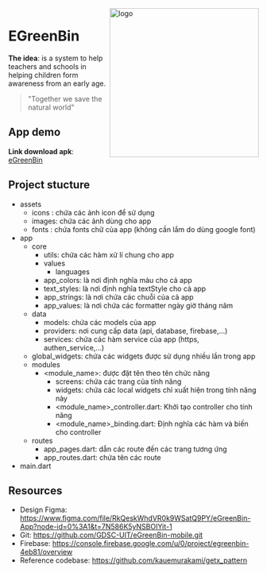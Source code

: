 <img align="right" width="300" alt="logo" src="https://user-images.githubusercontent.com/92455101/215042770-66273c82-6889-479e-a2a4-3c1f5a9e1230.png">

# EGreenBin

**The idea**: is a system to help teachers and schools in helping children form awareness from an early age.

> "Together we save the natural world"
## App demo

**Link download apk**: [eGreenBin](https://drive.google.com/file/d/1IaK5ywevwoH3-8Tpsb_ZOm8D1V5wn5Gi/view?usp=share_link)

## Project stucture

- assets
  - icons : chứa các ảnh icon để sử dụng
  - images: chứa các ảnh dùng cho app
  - fonts : chứa fonts chữ của app (không cần lắm do dùng google font)
- app
  - core
    - utils: chứa các hàm xử lí chung cho app
    - values
      - languages
    - app_colors: là nơi định nghĩa màu cho cả app
    - text_styles: là nơi định nghĩa textStyle cho cả app
    - app_strings: là nơi chứa các chuỗi của cả app
    - app_values: là nơi chứa các formatter ngày giờ tháng năm
  - data
    - models: chứa các models của app
    - providers: nơi cung cấp data (api, database, firebase,...)
    - services: chứa các hàm service của app (https, authen_service,...)
  - global_widgets: chứa các widgets được sử dụng nhiều lần trong app
  - modules
    - <module_name>: được đặt tên theo tên chức năng
      - screens: chứa các trang của tính năng
      - widgets: chứa các local widgets chỉ xuất hiện trong tính năng này
      - <module_name>\_controller.dart: Khởi tạo controller cho tính năng
      - <module_name>\_binding.dart: Định nghĩa các hàm và biến cho controller
  - routes
    - app_pages.dart: dẫn các route đến các trang tương ứng
    - app_routes.dart: chứa tên các route
- main.dart

## Resources

- Design Figma: https://www.figma.com/file/RkQeskWhdVR0k9WSatQ9PY/eGreenBin-App?node-id=0%3A1&t=7N586K5yNSBOIYit-1
- Git: https://github.com/GDSC-UIT/eGreenBin-mobile.git
- Firebase: https://console.firebase.google.com/u/0/project/egreenbin-4eb81/overview
- Reference codebase: https://github.com/kauemurakami/getx_pattern
